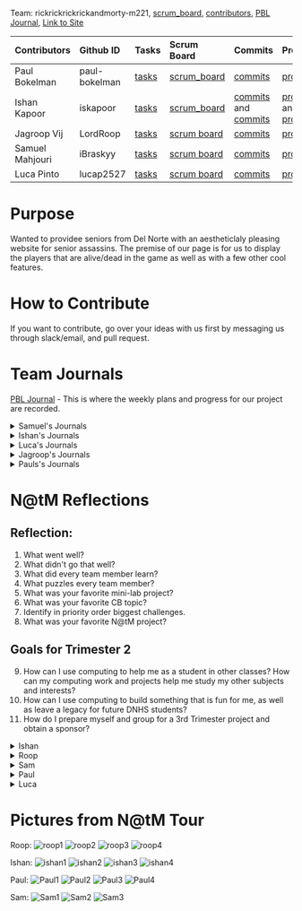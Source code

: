 

Team: rickrickrickrickandmorty-m221, [scrum_board](https://github.com/paul-bokelman/m221/projects/1), [contributors](https://github.com/paul-bokelman/m221/graphs/contributors), [PBL Journal](https://docs.google.com/document/d/18HXRgCK03j-oEDDNULipVbmPbQST__IhFfyIKpCGtlQ/edit?usp=sharing), [Link to Site](http://m221.tk/)

| Contributors            | Github ID       | Tasks  | Scrum Board | Commits | Profile |
| :------------   |:--------------- | :----- | :---------- | :------ | :------ |
| Paul Bokelman   | paul-bokelman | [tasks](https://github.com/paul-bokelman/m221/issues?q=is%3Aopen+assignee%3Apaul-bokelman)  | [scrum_board](https://github.com/paul-bokelman/m221/projects/1?card_filter_query=assignee%3Apaul-bokelman) | [commits](https://github.com/paul-bokelman/m221/commits?author=paul-bokelman) | [profile](https://github.com/paul-bokelman) |
| Ishan Kapoor    | iskapoor      | [tasks](https://github.com/paul-bokelman/m221/issues?q=is%3Aopen+assignee%3Aiskapoor)       | [scrum_board](https://github.com/paul-bokelman/m221/projects/1?card_filter_query=assignee%3Aiskapoor) | [commits](https://github.com/paul-bokelman/m221/commits?author=iskapoor) and [commits](https://github.com/paul-bokelman/m221/commits?author=Eshan21) | [profile](https://github.com/iskapoor) and [profile](https://github.com/Eshan21)|
| Jagroop Vij     | LordRoop      | [tasks](https://github.com/paul-bokelman/m221/issues?q=is%3Aopen+assignee%3ALordRoop)       | [scrum board](https://github.com/paul-bokelman/m221/projects/1?card_filter_query=assignee%3Alordroop) | [commits](https://github.com/paul-bokelman/m221/commits?author=LordRoop) | [profile](https://github.com/LordRoop) |
| Samuel Mahjouri | iBraskyy      | [tasks](https://github.com/paul-bokelman/m221/issues?q=is%3Aopen+assignee%3AiBraskyy)       | [scrum board](https://github.com/paul-bokelman/m221/projects/1?card_filter_query=assignee%3AiBraskyy) | [commits](https://github.com/paul-bokelman/m221/commits?author=iBraskyy) | [profile](https://github.com/iBraskyy) |
| Luca Pinto      | lucap2527     | [tasks](https://github.com/paul-bokelman/m221/issues?q=is%3Aopen+assignee%3Alucap2527)      | [scrum board](https://github.com/paul-bokelman/m221/projects/1?card_filter_query=assignee%3Alucap2527) | [commits](https://github.com/paul-bokelman/m221/commits?author=luca2527) | [profile](https://github.com/lucap2527) |


# Purpose

Wanted to providee seniors from Del Norte with an aestheticlaly pleasing website for senior assassins. The premise of our page is for us to display the players that are alive/dead in the game as well as with a few other cool features. 

# How to Contribute

If you want to contribute, go over your ideas with us first by messaging us through slack/email, and pull request.

# Team Journals


[PBL Journal](https://docs.google.com/document/d/18HXRgCK03j-oEDDNULipVbmPbQST__IhFfyIKpCGtlQ/edit?usp=sharing) - This is where the weekly plans and progress for our project are recorded.

<details>
<summary>Samuel's Journals</summary>
<br>

[Sam's Test Corrections Journal](https://docs.google.com/document/d/1J4m888ltQZlV-p-JNlWyx65KKhqEcEW78RdUCDcRjAw/edit?usp=sharing)

[Sam's Tech Talk Notes Journal](https://docs.google.com/document/d/13WPnSnMtUL4bnp5dOZ6WDeoVuI1OcW0uZbBc3tLvT2U/edit?usp=sharing)

</details>

<details>
<summary>Ishan's Journals</summary>
<br>

[Ishan Kapoor's Journal](https://docs.google.com/document/d/1bvbj6aZrAFg77SxrK15v2gJzfe5qRikamzlIsG5Nwc8/edit?usp=sharing)
  
</details>

</details>

<details>
<summary>Luca's Journals</summary>
<br>

[Luca Pinto Journal](https://docs.google.com/document/d/1o6jel5V2YsOTTnGLbwFYh2T1PtHx-hJ2KlFS8i6V_qs/edit?usp=sharing)

</details>

<details>
<summary>Jagroop's Journals</summary>
<br>

[Jagroop's Tech Talk Notes](https://docs.google.com/document/d/1IRCmN5pN-XwPg-95OPInClvOLiPKVoRwjU31HO49Sus/edit)

[Jagroop's Ticket of the Week](https://github.com/paul-bokelman/m221/issues/8)
  
</details>

<details>
<summary>Pauls's Journals</summary>
<br>
 
[Paul's Journal](https://docs.google.com/document/d/12QFLbm3LEl3rWMRoM3ZKEnSf0CLwelTJDJ3ESmEY55M/edit#heading=h.pkw01rg8bsdy)
  
</details>
  




</details>

# N@tM Reflections
  
## Reflection:
1. What went well?
2. What didn't go that well?
3. What did every team member learn?
4. What puzzles every team member?
5. What was your favorite mini-lab project?
6. What was your favorite CB topic?
7. Identify in priority order biggest challenges.
8. What was your favorite N@tM project? 

## Goals for Trimester 2 
9. How can I use computing to help me as a student in other classes? How can my computing work and projects help me study my other subjects and interests?
10. How can I use computing to build something that is fun for me, as well as leave a legacy for future DNHS students?
11. How do I prepare myself and group for a 3rd Trimester project and obtain a sponsor? 

<details>
<summary>Ishan</summary>
<br>
  
  1. Despite our struggles across the Tri, we were able to create a finished product with a database, leaderboard, and alive/dead players page present. While it wasn't what we all expected, we did end up with a completed product and many key features are present, we were able to effectively combine the different aspects of our idea into a website format and code it in a clean and modular manner.
  2. A lot. We weren't able to coordinate at all for most of the trimester and my commits weren't counting (despite getting that fixed a few weeks in). We also ran into compilation issues and many people didn't finish the work they should have as they were messing off with low expectations as they are seniors. Overall, our team lacked working teammates and due to no one trying to work, there wasn't much work to coordinate. As such, despite my attempts, our product was far from the completed work we envisioned.
  3. I personally learned a lot about how to manage a team and try to get ineffective teammates working, through my growth mindset, near the end, we were about to coordinate and finish the presentation on our project together as a team. Roop learned how a site works in the backend and gained valuable experience in how to deploy a java site.
  4. There was a build error in maven when we tried to compile the site recently. Through the efforts of Roop, it was eventually resolved but we did struggle with it for a while.
  5. ASCII Art Lab
  6. Unit 9
  7. Learning Thymeleaf, Communication with Team, Working on PBL, Helping with Deployment
  8. Art project by Logan Brown in Design Mixed Media
  9. CS teaches you logic, logic is the basis of every conclusion. Regardless of what study, a thorough understanding of logic is crucial. In math, to form proofs; In science, to make hypothesis, analysis, and conclusions; in literature, to create flows and make arguements; etc.
  How do I prepare myself and group for a 3rd Trimester project and obtain a sponsor?
  10. Through CS, we can visualize ideas on the internet and transform imagination into tangibles. I personally had an idea to recreate the disperse supply chain of local and small-scale farmers during the start of the pandemic. I was able to create a 'online farmers market' through my knowledge of CS. 
  11. I have experience in starting a company and am comfortable in obtaining VC funding for an idea through my connections and experience.
  
</details>
  <details>
<summary>Roop</summary>
<br>
  
  1. Our project turned out very clean and polished
  2. Our communication within the group was not stellar. It definitely needed work
  3. I personally learned about the backend of websites, and how to run them. I think we all learned a bit more on how maven works and how it interacts w the code in our project deployment
  4. We were all not sure why we were getting a build error in maven. Using the tekari wrapper fixed it but we are still not sure why it wouldn't build
  5. grayscale
  6. Unit 5 was my favorite because it was the easiest to understand
  7. Deployment (I kinda made this one harder than it needed to be), Communication with the Team, Working on PBL, Collegeboard
  8. There was a really cool painting in AP Studio Drawing of a giant squid monster attacking the space needle Drawn by Sanya Sitlani
  9. I can use it to make websites for other projects like the 3D animation Portfolio which we need to make a website for.
  10. We did in fact make a project that wwas fun for us and will be useful for seniors in the future
  11. I need to get better at presenting stuff and making myself look better.
  
</details>
  <details>
<summary>Sam</summary>
<br>
  
   1. Ishan and Roop took the initiative in presenting which was awesome. It would have been even better to see Luca and Paul trying to join them as well which they did briefly but it’s ok. I’m glad we succeeded in getting deployment working and also it seemed that a lot of people were interested in our idea since they were playing senior assassins as well.
  2. I wish that I could have presented a little bit more. I didn’t get to present as much as I wanted to and I feel I would’ve done the best job out of everyone else in representing our project. Also, Luca could have presented a little bit more and that would have been perfect.
  3. Roop learned how to deploy through java for this trimester which was a very great accomplishment for our group. Ishaan learned a lot about java and the same can be said for me and Paul. I learned a lot about managing a group that doesn’t want to put any effort into working together. I don’t really know what Luca learned but I guess he learned that he should do his work.
  4. There were several weeks where all the work we turned in was beyond late. We also had really poor communication. I think we are puzzled as to how badly structured our group is. We were also puzzled as to why all the work we had done for our PBL were concepts different from the work we would be needing to do for Collegeboard. I think my biggest challenge was trying to write my database.
  5. My favorite minilab project would either have been the grayscale lab or the ascii art lab. I think the ascii art lab would actually be the best since grayscale is a part of it. It was really awesome to learn about how grayscale functions as it takes the average value of the r, g, and b in the rgb values then reassigns the pixels to that color. Then for the brightness of each pixel to correspond to the perfect character. A very cool concept in my opinion.
  6. My favorite Collegeboard topic would have been recursion and loops (unit 6) because it was also very interesting to learn about an infinite loop that would go on forever until a certain criterion (base-case) was met that would end the recursion. It was also really cool for me to code it out for a factorial loop.
  7. 1 - Frontend code- we really wanted to make a functional website with purpose and so in order to do that we would need a truly aesthetically impressive user interface.
2 - Deployment - we wanted to get deployment working so we could release our project to the public but we were having trouble with that until Roop was finally able to get it working in the last week
3 - Database - I was in charge of creating the format for the database and what information would be stored which was very fun and a great learning experience for me.
  8. My favorite N@tM project was by Jeanie Yun. She had taken red yarn and implemented that into one of her drawings in which it created a very cool effect. The piece itself was also very dark and grim but perfectly matched my taste in art.
  9. Some ways I can use computing to help me with other classes is in my math class. Other than that I think I can find a way to use computer science with everything, but personally, I wouldn’t use it for school I would use it to try and start a business idea.
  10.  I think the senior assassins website I made with my group this trimester would have been a great legacy for del norte. Anything related to the real world that corresponds with one of my interests would be so much fun for me to code something for. 
  11.  I think for 3rd trimester I’m going to make sure my group is more determined and motivated. If my group is actually invested in the project then they'll work hard and hard work will produce something awesome which will obtain a sponsor
  
</details>
  <details>
<summary>Paul</summary>
<br>
- What went well?
Throughout the trimester our team learned a great deal about the quirks and facets of everything that goes into Java web development. One thing that I think our team excelled at was the presentation of our ideas. Our presentations were very detailed and concise and they were able to convey our ideas very well. 
- What didn't go that well?
Something that didn’t go well was our group collaboration. Our team didn’t work very well together and didn’t have the chemistry that was required in order to be a successful team.
- What did every team member learn?
Something that every team member learned was how to work together when things get hard. Everyone in our team suffered from communication but overtime we evolved and worked together better and communicated more effectively. 
- What puzzles every team member?
Something that until this day still puzzles all team members is the Java database. We were never able to get the Java database and api functional because of problems that we could not overcome. The hurdles surrounding the Java database were just too tall to jump over and we ended up falling. We plan to continue working on this problem well into the second trimester.

- What was your favorite mini-lab project?
The grayscale mini lab was my favorite. The reason that this lab in particular was my favorite was because the idea of grayscaling an image fit very well into our project because we could display visually which players were in the game and which ones were not.  
- What was your favorite CB topic?
My favorite college board topic was the Loops and Recursion unit. I found this to be a very interesting unit because there are infinite possibilities that you can accomplish with these two paradigms of programming. It was a lot of fun to mess around with various algorithms that used loops and recursion and very gratifying to integrate both paradigms into our project to accomplish a goal. 
- Identify in priority order biggest challenges.
Working with the team was the number 1 challenge because no one wanted to do their tasks and constantly arguing. The second and last largest challenge was the database because I was never able to figure out how to get it to work. 
  
  
</details>
  <details>
<summary>Luca</summary>
<br>
 1. Our overall project went very well and our ability to get all the aspects done except the leaderboard due to lack of a DN database for it. We actually got most of our features done including our graybase and alive system that displays all the players by their photo (gray or normal), name and details. Our journals as well as our github appearance is also very good and we stay on top of our requirements each week with a proper, detailed read me and individual journals that are to be kept up to date each and every week.
<br>
2. Our communication as a team could’ve been a little bit better as there were situations in which we were unable to communicate with a certain person. We were able to fix this a good portion into the trimester when we made a discord and group chat where we can communicate freely and it helps get assignments done that we need help on or are confused about. Also, our leaderboard didnt get to be finished but this is because there is no del norte database to connect to, we would have to connect to one or make our own for the game which is a future goal. 
<br>
3. Luca - Learned major presenting skills such as presentation formation and deployment. Mainly worked on html CSS/front end code that is able to be viewed on the website by a user. My backend coding needs some work but overall my frontend got a lot better by using the CB quizzes/information to my personal use.
<br>
Paul - Learned a lot of back end / communication skills that were not there when the trimester first started. I worked with him to get his journal/read me work better and now it looks just fine.
<br>
Roop - Worked mainly on deployment and was able to successfully complete it within the given timeframe. During this process he learned a lot about deployment as we was in a hands on environment.
<br>
Ishaan -  Worked on backend mainly and was able to practice his backend coding by completing certain tasks such as the alive page where him and Paul were able to connect the gray scale to the front end.
<br>
Sam - Worked mainly on the organization/presentation aspect of our website which means working on the readme and a group journal for the end of the week submission. Sam got a lot of orgazational and managing practice as he basically took full responsibility of the actual appearance of our work along with me.
<br>
4. What puzzles every team member is a lack of communication with each member in the group. When one person doesn’t answer it makes it a lot harder to get difficult tasks done so a good basis for communication is required in order to get a lot of work done. This was made better about half way through the trimester when we got our communication on point and it wasn't a problem anymore.
<br>
5. My favorite mini-lab project was the ASCII art lab in which we made art of Mr. Mortensen through ASCII art. This involves the use of text and grayscale in order to compose a resemblance of someone or something. Through the process of creating this lab we learned a lot about new forms of code and different ways in which we can use code that we didn’t think were possible such as creating art. This was also a very fun experience as our group worked together to try and get this photo looking as much as Mortensen as we could possibly make it.
<br>
6. My favorite CB topic was the part about arrays which is a topic that has always been really confusing for me. Through learning in class, getting help from teammates, taking the CB quiz, and learning online I was able to understand what arrays are even though they were so confusing for a long portion of my coding life. Now I can understand them and be able to use them in my code.
<br>
7. Team work / communication / organization |   Deployment | Leaderboard database connection
<br> 
8. This would have to be Ryan’s project as it is very well done and the website traveled throughout pages very smoothly. Also, the overall presentation of the website was very good as they showed every function.
<br>
9. Computer science helps students think in a step by step process that can be used on other subjects such as an english essay getting broken down into simple, easy to understand paragraphs. Also my coding work will help me in the future if I need to program something or make for example a website for a future class.
<br>
10. Hopefully this senior assasin page one day will be used by DN students in the future who can use the website as a way to see who has the most kills or is still in the game
<br>
11. I can prepare myself by cleaning up my journals and work space on intelij for a completely new workspace and project for the next trimester. I also can learn some usefull skills such as database management which is a tough aspect of coding. In order to get a sponser we're going to have to probably pitch our group idea to a possbile sponser, without at least a start to the code it will be very hard to get one.
  
</details>
  
# Pictures from N@tM Tour

Roop:
![roop1](https://raw.githubusercontent.com/paul-bokelman/m221/master/roop1.jpg)
![roop2](https://raw.githubusercontent.com/paul-bokelman/m221/master/roop2.jpg)
![roop3](https://raw.githubusercontent.com/paul-bokelman/m221/master/roop3.jpg)
![roop4](https://raw.githubusercontent.com/paul-bokelman/m221/master/roop4.jpg)

Ishan:
![ishan1](https://raw.githubusercontent.com/paul-bokelman/m221/master/20211109_083813.jpg)
![ishan2](https://raw.githubusercontent.com/paul-bokelman/m221/master/20211109_083935.jpg)
![ishan3](https://raw.githubusercontent.com/paul-bokelman/m221/master/20211109_084048.jpg)
![ishan4](https://raw.githubusercontent.com/paul-bokelman/m221/master/20211109_084005.jpg)

Paul:
![Paul1](https://user-images.githubusercontent.com/72945168/141162846-7d120023-03c8-40a7-abb7-e3a862d7a45d.png)
![Paul2](https://user-images.githubusercontent.com/72945168/141163262-149d48fa-b4e7-40f1-a78f-bd010ff028d0.png)
![Paul3](https://user-images.githubusercontent.com/72945168/141163325-83f260eb-bf0f-4952-80b8-2aa48d9a90e5.png)
![Paul4](https://user-images.githubusercontent.com/72945168/141163331-b1639230-867b-4e2b-bba4-26ab59337a3e.png)

Sam: 
![Sam1](https://user-images.githubusercontent.com/72888867/141164530-3fa0bb31-5319-407a-b38d-7e5d89a28923.png)
![Sam2](https://user-images.githubusercontent.com/72888867/141164719-4e09a3cf-d232-489d-8b11-5c60295595f9.png)
![Sam3](https://user-images.githubusercontent.com/72888867/141168812-e96b43ea-ea06-40ba-90b1-2a89b2191f46.png)

